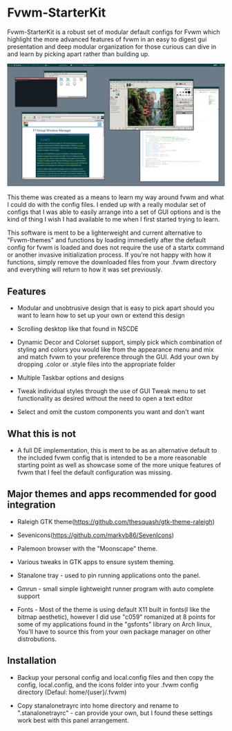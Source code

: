 # Fvwm-StarterKit
Fvwm-StarterKit is a robust set of modular default configs for Fvwm which highlight the more advanced features of fvwm in an easy to digest gui presentation and deep modular organization for those curious can dive in and learn by picking apart rather than building up. 

![Preview](screenshot.png?raw=true "Preview Screenshot")

This theme was created as a means to learn my way around fvwm and what I could do with the config files. I ended up with a really modular set of configs that I was able to easily arrange into a set of GUI options and is the kind of thing I wish I had available to me when I first started trying to learn. 

This software is ment to be a lighterweight and current alternative to "Fvwm-themes" and functions by loading immedietly after the default config for fvwm is loaded and does not require the use of a startx command or another invasive initialization process. If you're not happy with how it functions, simply remove the downloaded files from your .fvwm directory and everything will return to how it was set previously.

## Features 

* Modular and unobtrusive design that is easy to pick apart should you want to learn how to set up your own or extend this design

* Scrolling desktop like that found in NSCDE

* Dynamic Decor and Colorset support, simply pick which combination of styling and colors you would like from the appearance menu and mix and match fvwm to your preference through the GUI. Add your own by dropping .color or .style files into the appropriate folder

* Multiple Taskbar options and designs

* Tweak individual styles through the use of GUI Tweak menu to set functionality as desired without the need to open a text editor

* Select and omit the custom components you want and don't want

## What this is not
* A full DE implementation, this is ment to be as an alternative default to the included fvwm config that is intended to be a more reasonable starting point as well as showcase some of the more unique features of fvwm that I feel the default configuration was missing. 

## Major themes and apps recommended for good integration

* Raleigh GTK theme(https://github.com/thesquash/gtk-theme-raleigh)

* Sevenicons(https://github.com/markyb86/SevenIcons)

* Palemoon browser with the "Moonscape" theme.

* Various tweaks in GTK apps to ensure system theming.

* Stanalone tray - used to pin running applications onto the panel.

* Gmrun - small simple lightweight runner program with auto complete support

* Fonts - Most of the theme is using default X11 built in fonts(I like the bitmap aesthetic), however I did use "c059" romanized at 8 points for some of my applications found in the "gsfonts" library on Arch linux, You'll have to source this from your own package manager on other distrobutions.

## Installation

* Backup your personal config and local.config files and then copy the config, local.config, and the icons folder into your .fvwm config directory (Defaul: home/{user}/.fvwm)

* Copy stanalonetrayrc into home directory and rename to ".stanalonetrayrc" - can provide your own, but I found these settings work best with this panel arrangement.
